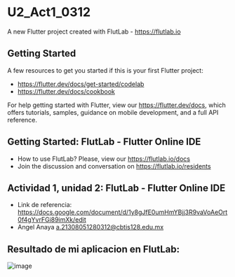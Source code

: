 # U2_Act1_0312

A new Flutter project created with FlutLab - https://flutlab.io

## Getting Started

A few resources to get you started if this is your first Flutter project:

- https://flutter.dev/docs/get-started/codelab
- https://flutter.dev/docs/cookbook

For help getting started with Flutter, view our
https://flutter.dev/docs, which offers tutorials,
samples, guidance on mobile development, and a full API reference.

## Getting Started: FlutLab - Flutter Online IDE

- How to use FlutLab? Please, view our https://flutlab.io/docs
- Join the discussion and conversation on https://flutlab.io/residents

## Actividad 1, unidad 2: FlutLab - Flutter Online IDE

- Link de referencia: https://docs.google.com/document/d/1y8gJfE0umHmYBjj3R9vaVoAeOrt0f4gYvrFGi89imXk/edit
- Angel Anaya a.21308051280312@cbtis128.edu.mx

## Resultado de mi aplicacion en FlutLab: 
![image](https://github.com/AnayaMarinAngelAlejandro/U2_Act1_0312/assets/143743148/c2a0ec50-10e2-4817-bd62-616d8c50567f)
